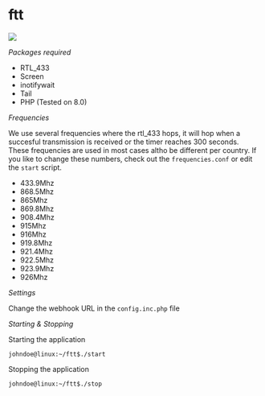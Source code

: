 # ftt

![](https://cdn.discordapp.com/attachments/888970831491899392/892046482188935178/S8sIXL3.png)


*Packages required*

- RTL_433
- Screen
- inotifywait
- Tail
- PHP (Tested on 8.0)

*Frequencies*

We use several frequencies where the rtl_433 hops, it will hop when a succesful transmission is received or the timer reaches 300 seconds.
These frequencies are used in most cases altho be different per country.
If you like to change these numbers, check out the `frequencies.conf` or edit the `start` script.

- 433.9Mhz
- 868.5Mhz
- 865Mhz
- 869.8Mhz
- 908.4Mhz
- 915Mhz
- 916Mhz
- 919.8Mhz
- 921.4Mhz
- 922.5Mhz
- 923.9Mhz
- 926Mhz

*Settings*

Change the webhook URL in the `config.inc.php` file

*Starting & Stopping*

Starting the application

`johndoe@linux:~/ftt$./start`

Stopping the application

`johndoe@linux:~/ftt$./stop`
